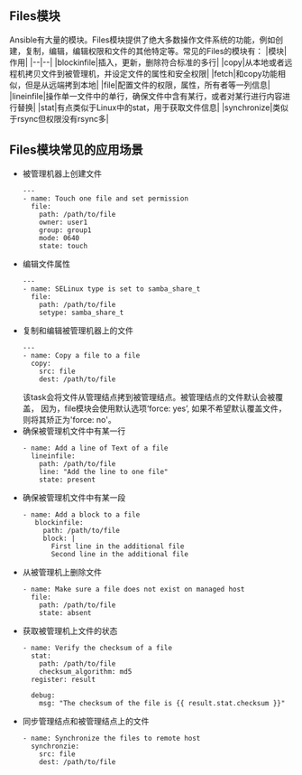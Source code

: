 ## Files模块
Ansible有大量的模块。Files模块提供了绝大多数操作文件系统的功能，例如创建，复制，编辑，编辑权限和文件的其他特定等。常见的Files的模块有：
|模块|作用|
|--|--|
|blockinfile|插入，更新，删除符合标准的多行|
|copy|从本地或者远程机拷贝文件到被管理机，并设定文件的属性和安全权限|
|fetch|和copy功能相似，但是从远端拷到本地|
|file|配置文件的权限，属性，所有者等一列信息|
|lineinfile|操作单一文件中的单行，确保文件中含有某行，或者对某行进行内容进行替换|
|stat|有点类似于Linux中的stat，用于获取文件信息|
|synchronize|类似于rsync但权限没有rsync多|
## Files模块常见的应用场景
- 被管理机器上创建文件
    ```
    ---
    - name: Touch one file and set permission
      file:
        path: /path/to/file
        owner: user1
        group: group1
        mode: 0640
        state: touch
    ```
- 编辑文件属性
  ```
  ---
  - name: SELinux type is set to samba_share_t
    file:
      path: /path/to/file
      setype: samba_share_t
  ```
- 复制和编辑被管理机器上的文件
  ```
  ---
  - name: Copy a file to a file
    copy:
      src: file
      dest: /path/to/file
  ```
  该task会将文件从管理结点拷到被管理结点。被管理结点的文件默认会被覆盖， 因为，file模块会使用默认选项‘force: yes’, 如果不希望默认覆盖文件，则将其矫正为'force: no'。
- 确保被管理机文件中有某一行
  ```
  - name: Add a line of Text of a file
    lineinfile:
      path: /path/to/file
      line: "Add the line to one file"
      state: present
  ```
- 确保被管理机文件中有某一段
  ```
  - name: Add a block to a file
     blockinfile:
       path: /path/to/file
       block: |
         First line in the additional file
         Second line in the additional file
  ```
- 从被管理机上删除文件
  ```
  - name: Make sure a file does not exist on managed host
    file:
      path: /path/to/file
      state: absent
  ```
- 获取被管理机上文件的状态
  ```
  - name: Verify the checksum of a file
    stat:
      path: /path/to/file
      checksum_algorithm: md5
    register: result
    
    debug:
      msg: "The checksum of the file is {{ result.stat.checksum }}"
  ```
- 同步管理结点和被管理结点上的文件
  ```
  - name: Synchronize the files to remote host
    synchronzie:
      src: file
      dest: /path/to/file
  ```
